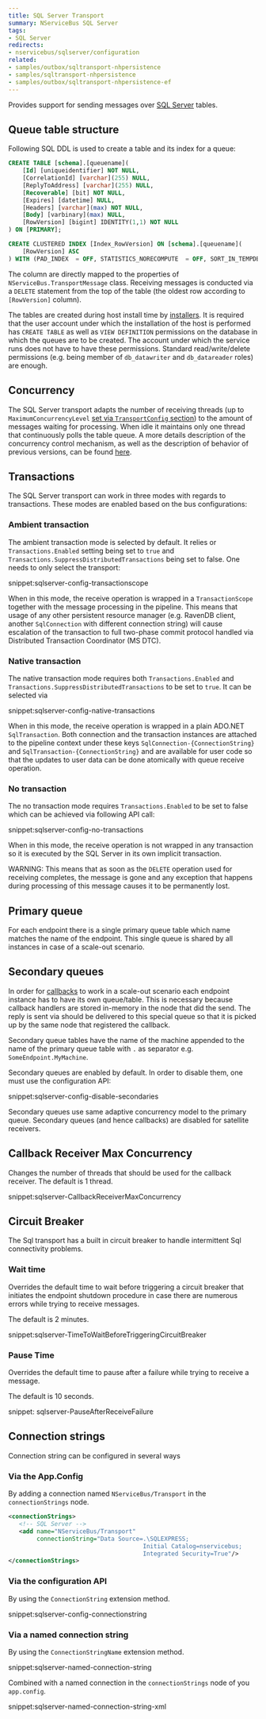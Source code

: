 ```yaml
---
title: SQL Server Transport
summary: NServiceBus SQL Server
tags:
- SQL Server
redirects:
- nservicebus/sqlserver/configuration
related:
- samples/outbox/sqltransport-nhpersistence
- samples/sqltransport-nhpersistence
- samples/outbox/sqltransport-nhpersistence-ef
---
```


Provides support for sending messages over [SQL Server](http://www.microsoft.com/en-au/server-cloud/products/sql-server/) tables.


## Queue table structure

Following SQL DDL is used to create a table and its index for a queue:

```SQL
CREATE TABLE [schema].[queuename](
	[Id] [uniqueidentifier] NOT NULL,
	[CorrelationId] [varchar](255) NULL,
	[ReplyToAddress] [varchar](255) NULL,
	[Recoverable] [bit] NOT NULL,
	[Expires] [datetime] NULL,
	[Headers] [varchar](max) NOT NULL,
	[Body] [varbinary](max) NULL,
	[RowVersion] [bigint] IDENTITY(1,1) NOT NULL
) ON [PRIMARY];

CREATE CLUSTERED INDEX [Index_RowVersion] ON [schema].[queuename](
	[RowVersion] ASC
) WITH (PAD_INDEX  = OFF, STATISTICS_NORECOMPUTE  = OFF, SORT_IN_TEMPDB = OFF, IGNORE_DUP_KEY = OFF, DROP_EXISTING = OFF, ONLINE = OFF, ALLOW_ROW_LOCKS  = ON, ALLOW_PAGE_LOCKS  = ON) ON [PRIMARY]
```

The column are directly mapped to the properties of `NServiceBus.TransportMessage` class. Receiving messages is conducted via a `DELETE` statement from the top of the table (the oldest row according to `[RowVersion]` column).

The tables are created during host install time by [installers](/nservicebus/operations/installers.md). It is required that the user account under which the installation of the host is performed has `CREATE TABLE` as well as `VIEW DEFINITION` permissions on the database in which the queues are to be created. The account under which the service runs does not have to have these permissions. Standard read/write/delete permissions (e.g. being member of `db_datawriter` and `db_datareader` roles) are enough.


## Concurrency

The SQL Server transport adapts the number of receiving threads (up to `MaximumConcurrencyLevel` [set via `TransportConfig` section](/nservicebus/msmq/transportconfig.md)) to the amount of messages waiting for processing. When idle it maintains only one thread that continuously polls the table queue. A more details description of the concurrency control mechanism, as well as the description of behavior of previous versions, can be found [here](concurrency.md).


## Transactions

The SQL Server transport can work in three modes with regards to transactions. These modes are enabled based on the bus configurations:


### Ambient transaction

The ambient transaction mode is selected by default. It relies or `Transactions.Enabled` setting being set to `true` and `Transactions.SuppressDistributedTransactions` being set to false. One needs to only select the transport:

snippet:sqlserver-config-transactionscope

When in this mode, the receive operation is wrapped in a `TransactionScope` together with the message processing in the pipeline. This means that usage of any other persistent resource manager (e.g. RavenDB client, another `SqlConnection` with different connection string) will cause escalation of the transaction to full two-phase commit protocol handled via Distributed Transaction Coordinator (MS DTC).


### Native transaction

The native transaction mode requires both `Transactions.Enabled` and `Transactions.SuppressDistributedTransactions` to be set to `true`. It can be selected via

snippet:sqlserver-config-native-transactions

When in this mode, the receive operation is wrapped in a plain ADO.NET `SqlTransaction`. Both connection and the transaction instances are attached to the pipeline context under these keys `SqlConnection-{ConnectionString}` and `SqlTransaction-{ConnectionString}` and are available for user code so that the updates to user data can be done atomically with queue receive operation.


### No transaction

The no transaction mode requires `Transactions.Enabled` to be set to false which can be achieved via following API call:

snippet:sqlserver-config-no-transactions

When in this mode, the receive operation is not wrapped in any transaction so it is executed by the SQL Server in its own implicit transaction.

WARNING: This means that as soon as the `DELETE` operation used for receiving completes, the message is gone and any exception that happens during processing of this message causes it to be permanently lost.


## Primary queue

For each endpoint there is a single primary queue table which name matches the name of the endpoint. This single queue is shared by all instances in case of a scale-out scenario.


## Secondary queues

In order for [callbacks](/nservicebus/messaging/handling-responses-on-the-client-side.md) to work in a scale-out scenario each endpoint instance has to have its own queue/table. This is necessary because callback handlers are stored in-memory in the node that did the send. The reply is sent via should be delivered to this special queue so that it is picked up by the same node that registered the callback.

Secondary queue tables have the name of the machine appended to the name of the primary queue table with `.` as separator e.g. `SomeEndpoint.MyMachine`.

Secondary queues are enabled by default. In order to disable them, one must use the configuration API:

snippet:sqlserver-config-disable-secondaries

Secondary queues use same adaptive concurrency model to the primary queue. Secondary queues (and hence callbacks) are disabled for satellite receivers.


## Callback Receiver Max Concurrency

Changes the number of threads that should be used for the callback receiver. The default is 1 thread.

snippet:sqlserver-CallbackReceiverMaxConcurrency


## Circuit Breaker

The Sql transport has a built in circuit breaker to handle intermittent Sql connectivity problems.


### Wait time

Overrides the default time to wait before triggering a circuit breaker that initiates the endpoint shutdown procedure in case there are numerous errors while trying to receive messages.

The default is 2 minutes.

snippet:sqlserver-TimeToWaitBeforeTriggeringCircuitBreaker


### Pause Time

Overrides the default time to pause after a failure while trying to receive a message.

The default is 10 seconds.

snippet: sqlserver-PauseAfterReceiveFailure
 

## Connection strings

Connection string can be configured in several ways


### Via the App.Config

By adding a connection named `NServiceBus/Transport` in the `connectionStrings` node.
   
```xml
<connectionStrings>
   <!-- SQL Server -->
   <add name="NServiceBus/Transport"
        connectionString="Data Source=.\SQLEXPRESS;
                                      Initial Catalog=nservicebus;
                                      Integrated Security=True"/>
</connectionStrings>
```


### Via the configuration API

By using the `ConnectionString` extension method. 

snippet:sqlserver-config-connectionstring


### Via a named connection string

By using the `ConnectionStringName` extension method.
 
snippet:sqlserver-named-connection-string

Combined with a named connection in the `connectionStrings` node of you `app.config`.

snippet:sqlserver-named-connection-string-xml